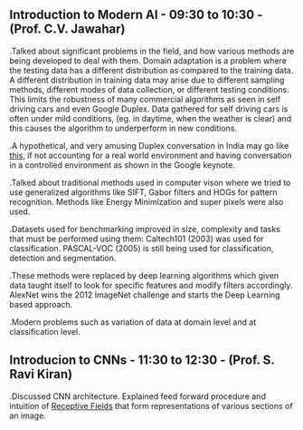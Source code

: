 ## Introduction to Modern AI - 09:30 to 10:30 - (Prof. C.V. Jawahar)

.Talked about significant problems in the field, and how various methods are being developed to deal with them. Domain adaptation is a problem where the testing data has a different distribution as compared to the training data. A different distribution in training data may arise due to different sampling methods, different modes of data collection, or different testing conditions. This limits the robustness of many commercial algorithms as seen in self driving cars and even Google Duplex. Data gathered for self driving cars is often under mild conditions, (eg. in daytime, when the weather is clear) and this causes the algorithm to underperform in new conditions. 

.A hypothetical, and very amusing Duplex conversation in India may go like [this](https://www.youtube.com/watch?v=QY-BfXXLSZ8), if not accounting for a real world environment and having conversation in a controlled environment as shown in the Google keynote.

.Talked about traditional methods used in computer vison where we tried to use generalized algorithms like SIFT, Gabor filters and HOGs for pattern recognition. Methods like Energy Minimization and super pixels were also used. 

.Datasets used for benchmarking improved in size, complexity and tasks that must be performed using them: Caltech101 (2003) was used for classification. PASCAL-VOC (2005) is still being used for classification, detection and segmentation.

.These methods were replaced by deep learning algorithms which given data taught itself to look for specific features and modify filters accordingly. AlexNet wins the 2012 ImageNet challenge and starts the Deep Learning based approach. 

.Modern problems such as variation of data at domain level and at classification level.

## Introducion to CNNs - 11:30 to 12:30 - (Prof. S. Ravi Kiran)

.Discussed CNN architecture. Explained feed forward procedure and intuition of [Receptive Fields](https://medium.com/mlreview/a-guide-to-receptive-field-arithmetic-for-convolutional-neural-networks-e0f514068807) that form representations of various sections of an image.
